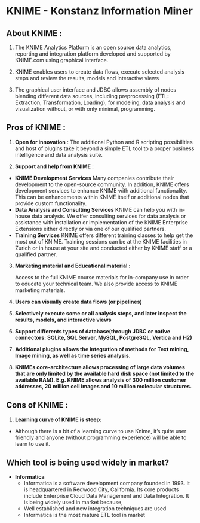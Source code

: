 # KNIME -  Konstanz Information Miner

## About KNIME :
         
   1) The KNIME Analytics Platform is an open source data analytics, reporting and integration platform developed and supported          by KNIME.com using graphical interface.

   2) KNIME enables users to create data flows, execute selected analysis steps and review the results, models and interactive   views
   
   3) The graphical user interface and JDBC allows assembly of nodes blending different data sources, including preprocessing (ETL: Extraction, Transformation, Loading), for modeling, data analysis and visualization without, or with only minimal, programming.

## Pros of KNIME :
              
1) **Open for innovation**     : 
     The additional Python and R scripting possibilities and host of plugins take it beyond a simple ETL tool to a proper       business intelligence and data analysis suite. 

    
2) **Support and help from KNIME** :
  - **KNIME Development Services**
      Many companies contribute their development to the open-source community. In addition, KNIME offers development services to enhance KNIME with additional functionality. This can be enhancements within KNIME itself or additional nodes that provide custom functionality. 
  - **Data Analysis and Consulting Services**
      KNIME can help you with in-house data analysis. We offer consulting services for data analysis or assistance with installation or implementation of the KNIME Enterprise Extensions either directly or via one of our qualified partners.
  - **Training Services**
      KNIME offers different training classes to help get the most out of KNIME. Training sessions can be at the KNIME facilities in Zurich or in house at your site and conducted either by KNIME staff or a qualified partner.

   
3) **Marketing material and Educational material :**  

      Access to the full KNIME course materials for in-company use in order to educate your technical team. We also provide access to KNIME marketing materials.

4) **Users can visually create data flows (or pipelines)**

5) **Selectively execute some or all analysis steps, and later inspect the results, models, and interactive views**

6) **Support differents types of database(through JDBC or native connectors: SQLite, SQL Server, MySQL, PostgreSQL, Vertica and H2)**

7) **Additional plugins allows the integration of methods for Text mining, Image mining, as well as time series analysis.**

8) **KNIMEs core-architecture allows processing of large data volumes that are only limited by the available hard disk space (not limited to the available RAM). E.g. KNIME allows analysis of 300 million customer addresses, 20 million cell images and 10 million molecular structures.**
    

## Cons of KNIME :

1) **Learning curve of KNIME is steep:**
  - Although there is a bit of a learning curve to use Knime, it’s quite user friendly and anyone (without programming experience) will be able to learn to use it.

## Which tool is being used widely in market?
- **Informatica**
  - Informatica is a software development company founded in 1993. It is headquartered in Redwood City, California. Its core products include Enterprise Cloud Data Management and Data Integration. It is being widely used in market because,
   - Well established and new integration techniques are used
   - Informatica is the most mature ETL tool in market






